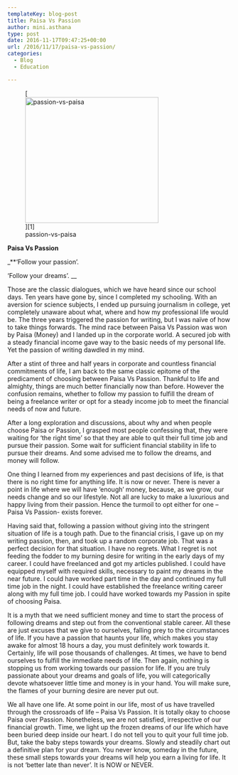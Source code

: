 ```yaml
---
templateKey: blog-post
title: Paisa Vs Passion
author: mini.asthana
type: post
date: 2016-11-17T09:47:25+00:00
url: /2016/11/17/paisa-vs-passion/
categories:
  - Blog
  - Education

---
```

<figure id="attachment_650" aria-describedby="caption-attachment-650" style="width: 300px" class="wp-caption aligncenter">[<img class="size-medium wp-image-650" src="https://i0.wp.com/ilaasthana.in/wp-content/uploads/2016/11/Passion-Vs-Paisa-300x283.jpg?resize=300%2C283" alt="passion-vs-paisa" width="300" height="283" data-recalc-dims="1" />][1]<figcaption id="caption-attachment-650" class="wp-caption-text">passion-vs-paisa</figcaption></figure> 

**Paisa Vs Passion**

_**‘Follow your passion’.</p> 

‘Follow your dreams’. </strong>__

Those are the classic dialogues, which we have heard since our school days. Ten years have gone by, since I completed my schooling. With an aversion for science subjects, I ended up pursuing journalism in college, yet completely unaware about what, where and how my professional life would be. The three years triggered the passion for writing, but I was naïve of how to take things forwards. The mind race between Paisa Vs Passion was won by Paisa (Money) and I landed up in the corporate world. A secured job with a steady financial income gave way to the basic needs of my personal life. Yet the passion of writing dawdled in my mind. 

After a stint of three and half years in corporate and countless financial commitments of life, I am back to the same classic epitome of the predicament of choosing between Paisa Vs Passion. Thankful to life and almighty, things are much better financially now than before. However the confusion remains, whether to follow my passion to fulfill the dream of being a freelance writer or opt for a steady income job to meet the financial needs of now and future. 

After a long exploration and discussions, about why and when people choose Paisa or Passion, I grasped most people confessing that, they were waiting for ‘the right time’ so that they are able to quit their full time job and pursue their passion. Some wait for sufficient financial stability in life to pursue their dreams. And some advised me to follow the dreams, and money will follow. 

One thing I learned from my experiences and past decisions of life, is that there is no right time for anything life. It is now or never. There is never a point in life where we will have ‘enough’ money, because, as we grow, our needs change and so our lifestyle. Not all are lucky to make a luxurious and happy living from their passion. Hence the turmoil to opt either for one &#8211; Paisa Vs Passion- exists forever. 

Having said that, following a passion without giving into the stringent situation of life is a tough path. Due to the financial crisis, I gave up on my writing passion, then, and took up a random corporate job. That was a perfect decision for that situation. I have no regrets. What I regret is not feeding the fodder to my burning desire for writing in the early days of my career. I could have freelanced and got my articles published. I could have equipped myself with required skills, necessary to paint my dreams in the near future. I could have worked part time in the day and continued my full time job in the night. I could have established the freelance writing career along with my full time job. I could have worked towards my Passion in spite of choosing Paisa. 

It is a myth that we need sufficient money and time to start the process of following dreams and step out from the conventional stable career. All these are just excuses that we give to ourselves, falling prey to the circumstances of life. If you have a passion that haunts your life, which makes you stay awake for almost 18 hours a day, you must definitely work towards it. Certainly, life will pose thousands of challenges. At times, we have to bend ourselves to fulfill the immediate needs of life. Then again, nothing is stopping us from working towards our passion for life. If you are truly passionate about your dreams and goals of life, you will categorically devote whatsoever little time and money is in your hand. You will make sure, the flames of your burning desire are never put out.

We all have one life. At some point in our life, most of us have travelled through the crossroads of life – Paisa Vs Passion. It is totally okay to choose Paisa over Passion. Nonetheless, we are not satisfied, irrespective of our financial growth. Time, we light up the frozen dreams of our life which have been buried deep inside our heart. I do not tell you to quit your full time job. But, take the baby steps towards your dreams. Slowly and steadily chart out a definitive plan for your dream. You never know, someday in the future, these small steps towards your dreams will help you earn a living for life. It is not ‘better late than never’. It is NOW or NEVER.

 [1]: https://i1.wp.com/ilaasthana.in/wp-content/uploads/2016/11/Passion-Vs-Paisa.jpg